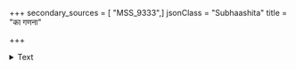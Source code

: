 +++
secondary_sources = [ "MSS_9333",]
jsonClass = "Subhaashita"
title = "का गणना"

+++

<details><summary>Text</summary>

का गणना विषयवशे पुंसि वराके वराङ्गना स्पृहया।  
व्याजेन वीक्षमाणा ध्यानधियां स्पृशति सज्ज्ञानम्॥
</details>
